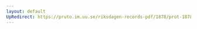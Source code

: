 ```yaml
---
layout: default
UpRedirect: https://pruto.im.uu.se/riksdagen-records-pdf/1878/prot-1878--ak--051/prot-1878--ak--051_022.pdf
---
```

